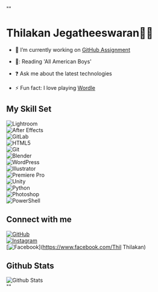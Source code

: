 ""

# **Thilakan Jegatheeswaran👨‍💻**  

- 🔭 I’m currently working on [GitHub Assignment](https://github.com/MIT-Emerging-Talent/ET6-foundations-group-31.git)  

- 📕: Reading 'All American Boys'  

- ❓ Ask me about the latest technologies  

- ⚡ Fun fact: I love playing [Wordle](https://wordly.org/)  

## My Skill Set  

![Lightroom](https://profilinator.rishav.dev/skills-assets/lightroom.png)  
![After Effects](https://profilinator.rishav.dev/skills-assets/aftereffects.png)  
![GitLab](https://profilinator.rishav.dev/skills-assets/gitlab.svg)  
![HTML5](https://profilinator.rishav.dev/skills-assets/html5-original-wordmark.svg)  
![Git](https://profilinator.rishav.dev/skills-assets/git-scm-icon.svg)  
![Blender](https://profilinator.rishav.dev/skills-assets/blender_community_badge_white.svg)  
![WordPress](https://profilinator.rishav.dev/skills-assets/wordpress.png)  
![Illustrator](https://profilinator.rishav.dev/skills-assets/adobe_illustrator-icon.svg)  
![Premiere Pro](https://profilinator.rishav.dev/skills-assets/adobepremierepro.png)  
![Unity](https://profilinator.rishav.dev/skills-assets/unity.png)  
![Python](https://profilinator.rishav.dev/skills-assets/python-original.svg)  
![Photoshop](https://profilinator.rishav.dev/skills-assets/photoshop-plain.svg)  
![PowerShell](https://profilinator.rishav.dev/skills-assets/powershell.png)  

## Connect with me  

[![GitHub](https://img.shields.io/badge/github-%2324292e.svg?&style=for-the-badge&logo=github&logoColor=white)](https://github.com/Akan186)  
[![Instagram](https://img.shields.io/badge/instagram-%23000000.svg?&style=for-the-badge&logo=instagram&logoColor=white)](https://instagram.com/imnotakan)  
[![Facebook](https://img.shields.io/badge/facebook-%232E87FB.svg?&style=for-the-badge&logo=facebook&logoColor=white)](<https://www.facebook.com/Thil> Thilakan)  

## Github Stats  

![Github Stats](https://github-readme-stats.vercel.app/api?username=Akan186&show_icons=true&count_private=true&hide_border=true)  
""
